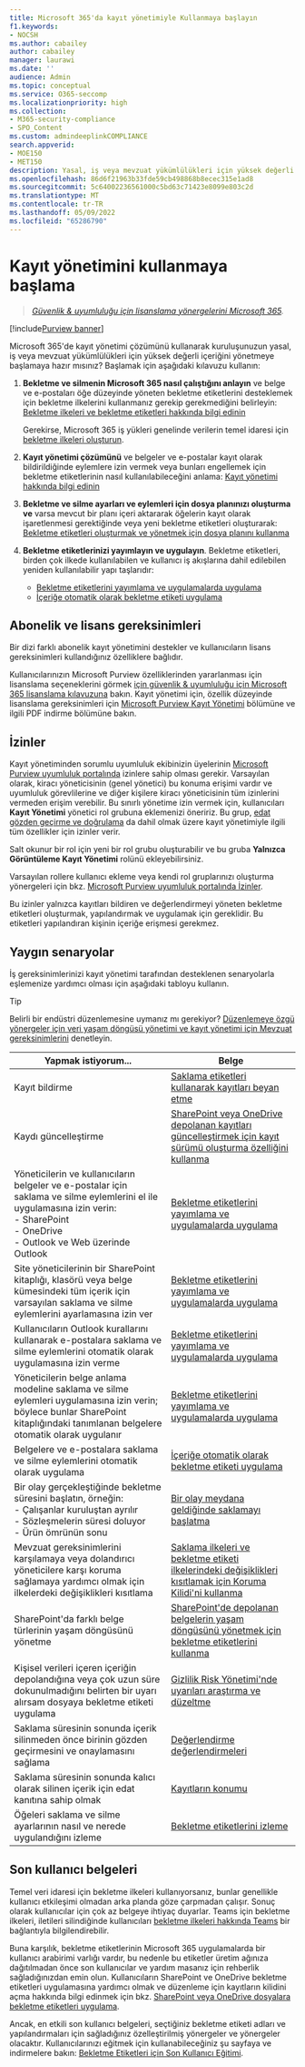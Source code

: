 ```yaml
---
title: Microsoft 365'da kayıt yönetimiyle Kullanmaya başlayın
f1.keywords:
- NOCSH
ms.author: cabailey
author: cabailey
manager: laurawi
ms.date: ''
audience: Admin
ms.topic: conceptual
ms.service: O365-seccomp
ms.localizationpriority: high
ms.collection:
- M365-security-compliance
- SPO_Content
ms.custom: admindeeplinkCOMPLIANCE
search.appverid:
- MOE150
- MET150
description: Yasal, iş veya mevzuat yükümlülükleri için yüksek değerli içeriği yöneten ancak nereden başlayacağınıza emin olmayan Microsoft 365 için kayıt yönetimi çözümüne mi ihtiyacınız var? Başlamak için bazı pratik kılavuzları okuyun.
ms.openlocfilehash: 86d6f21963b33fde59cb498868b8ecec315e1ad8
ms.sourcegitcommit: 5c64002236561000c5bd63c71423e8099e803c2d
ms.translationtype: MT
ms.contentlocale: tr-TR
ms.lasthandoff: 05/09/2022
ms.locfileid: "65286790"
---
```

# <a name="get-started-with-records-management"></a>Kayıt yönetimini kullanmaya başlama

>*[Güvenlik & uyumluluğu için lisanslama yönergelerini Microsoft 365](/office365/servicedescriptions/microsoft-365-service-descriptions/microsoft-365-tenantlevel-services-licensing-guidance/microsoft-365-security-compliance-licensing-guidance).*

[!include[Purview banner](../includes/purview-rebrand-banner.md)]

Microsoft 365'de kayıt yönetimi çözümünü kullanarak kuruluşunuzun yasal, iş veya mevzuat yükümlülükleri için yüksek değerli içeriğini yönetmeye başlamaya hazır mısınız? Başlamak için aşağıdaki kılavuzu kullanın:

1. **Bekletme ve silmenin Microsoft 365 nasıl çalıştığını anlayın** ve belge ve e-postaları öğe düzeyinde yöneten bekletme etiketlerini desteklemek için bekletme ilkelerini kullanmanız gerekip gerekmediğini belirleyin: [Bekletme ilkeleri ve bekletme etiketleri hakkında bilgi edinin](retention.md)
    
    Gerekirse, Microsoft 365 iş yükleri genelinde verilerin temel idaresi için [bekletme ilkeleri oluşturun](create-retention-policies.md).
    
2. **Kayıt yönetimi çözümünü** ve belgeler ve e-postalar kayıt olarak bildirildiğinde eylemlere izin vermek veya bunları engellemek için bekletme etiketlerinin nasıl kullanılabileceğini anlama: [Kayıt yönetimi hakkında bilgi edinin](records-management.md)

3. **Bekletme ve silme ayarları ve eylemleri için dosya planınızı oluşturma ve** varsa mevcut bir planı içeri aktararak öğelerin kayıt olarak işaretlenmesi gerektiğinde veya yeni bekletme etiketleri oluşturarak: [Bekletme etiketleri oluşturmak ve yönetmek için dosya planını kullanma](file-plan-manager.md)

4. **Bekletme etiketlerinizi yayımlayın ve uygulayın**. Bekletme etiketleri, birden çok ilkede kullanılabilen ve kullanıcı iş akışlarına dahil edilebilen yeniden kullanılabilir yapı taşlarıdır:

    - [Bekletme etiketlerini yayımlama ve uygulamalarda uygulama](create-apply-retention-labels.md)
    - [İçeriğe otomatik olarak bekletme etiketi uygulama](apply-retention-labels-automatically.md)

## <a name="subscription-and-licensing-requirements"></a>Abonelik ve lisans gereksinimleri

Bir dizi farklı abonelik kayıt yönetimini destekler ve kullanıcıların lisans gereksinimleri kullandığınız özelliklere bağlıdır.

Kullanıcılarınızın Microsoft Purview özelliklerinden yararlanması için lisanslama seçeneklerini görmek [için güvenlik & uyumluluğu için Microsoft 365 lisanslama kılavuzuna](/office365/servicedescriptions/microsoft-365-service-descriptions/microsoft-365-tenantlevel-services-licensing-guidance/microsoft-365-security-compliance-licensing-guidance) bakın. Kayıt yönetimi için, özellik düzeyinde lisanslama gereksinimleri için [Microsoft Purview Kayıt Yönetimi](/office365/servicedescriptions/microsoft-365-service-descriptions/microsoft-365-tenantlevel-services-licensing-guidance/microsoft-365-security-compliance-licensing-guidance#microsoft-purview-records-management) bölümüne ve ilgili PDF indirme bölümüne bakın.

## <a name="permissions"></a>İzinler

Kayıt yönetiminden sorumlu uyumluluk ekibinizin üyelerinin <a href="https://go.microsoft.com/fwlink/p/?linkid=2077149" target="_blank">Microsoft Purview uyumluluk portalında</a> izinlere sahip olması gerekir. Varsayılan olarak, kiracı yöneticisinin (genel yönetici) bu konuma erişimi vardır ve uyumluluk görevlilerine ve diğer kişilere kiracı yöneticisinin tüm izinlerini vermeden erişim verebilir. Bu sınırlı yönetime izin vermek için, kullanıcıları **Kayıt Yönetimi** yönetici rol grubuna eklemenizi öneririz. Bu grup, [edat gözden geçirme ve doğrulama](disposition.md) da dahil olmak üzere kayıt yönetimiyle ilgili tüm özellikler için izinler verir.

Salt okunur bir rol için yeni bir rol grubu oluşturabilir ve bu gruba **Yalnızca Görüntüleme Kayıt Yönetimi** rolünü ekleyebilirsiniz.

Varsayılan rollere kullanıcı ekleme veya kendi rol gruplarınızı oluşturma yönergeleri için bkz. [Microsoft Purview uyumluluk portalında İzinler](microsoft-365-compliance-center-permissions.md).

Bu izinler yalnızca kayıtları bildiren ve değerlendirmeyi yöneten bekletme etiketleri oluşturmak, yapılandırmak ve uygulamak için gereklidir. Bu etiketleri yapılandıran kişinin içeriğe erişmesi gerekmez.

## <a name="common-scenarios"></a>Yaygın senaryolar

İş gereksinimlerinizi kayıt yönetimi tarafından desteklenen senaryolarla eşlemenize yardımcı olması için aşağıdaki tabloyu kullanın.

> [!TIP]
> Belirli bir endüstri düzenlemesine uymanız mı gerekiyor? [Düzenlemeye özgü yönergeler için veri yaşam döngüsü yönetimi ve kayıt yönetimi için Mevzuat gereksinimlerini](retention-regulatory-requirements.md) denetleyin.

|Yapmak istiyorum...|Belge|
|----------------|---------------|
|Kayıt bildirme |[Saklama etiketleri kullanarak kayıtları beyan etme](declare-records.md)|
|Kaydı güncelleştirme |[SharePoint veya OneDrive depolanan kayıtları güncelleştirmek için kayıt sürümü oluşturma özelliğini kullanma](record-versioning.md)|
|Yöneticilerin ve kullanıcıların belgeler ve e-postalar için saklama ve silme eylemlerini el ile uygulamasına izin verin: <br />- SharePoint <br />- OneDrive <br />- Outlook ve Web üzerinde Outlook|[Bekletme etiketlerini yayımlama ve uygulamalarda uygulama](create-apply-retention-labels.md)|
|Site yöneticilerinin bir SharePoint kitaplığı, klasörü veya belge kümesindeki tüm içerik için varsayılan saklama ve silme eylemlerini ayarlamasına izin ver|[Bekletme etiketlerini yayımlama ve uygulamalarda uygulama](create-apply-retention-labels.md)|
|Kullanıcıların Outlook kurallarını kullanarak e-postalara saklama ve silme eylemlerini otomatik olarak uygulamasına izin verme|[Bekletme etiketlerini yayımlama ve uygulamalarda uygulama](create-apply-retention-labels.md)|
|Yöneticilerin belge anlama modeline saklama ve silme eylemleri uygulamasına izin verin; böylece bunlar SharePoint kitaplığındaki tanımlanan belgelere otomatik olarak uygulanır|[Bekletme etiketlerini yayımlama ve uygulamalarda uygulama](create-apply-retention-labels.md)|
|Belgelere ve e-postalara saklama ve silme eylemlerini otomatik olarak uygulama |[İçeriğe otomatik olarak bekletme etiketi uygulama](apply-retention-labels-automatically.md)|
|Bir olay gerçekleştiğinde bekletme süresini başlatın, örneğin:  <br />- Çalışanlar kuruluştan ayrılır <br />- Sözleşmelerin süresi doluyor <br />- Ürün ömrünün sonu| [Bir olay meydana geldiğinde saklamayı başlatma](event-driven-retention.md)|
|Mevzuat gereksinimlerini karşılamaya veya dolandırıcı yöneticilere karşı koruma sağlamaya yardımcı olmak için ilkelerdeki değişiklikleri kısıtlama| [Saklama ilkeleri ve bekletme etiketi ilkelerindeki değişiklikleri kısıtlamak için Koruma Kilidi'ni kullanma](retention-preservation-lock.md)
|SharePoint'da farklı belge türlerinin yaşam döngüsünü yönetme| [SharePoint'de depolanan belgelerin yaşam döngüsünü yönetmek için bekletme etiketlerini kullanma](auto-apply-retention-labels-scenario.md)|
|Kişisel verileri içeren içeriğin depolandığına veya çok uzun süre dokunulmadığını belirten bir uyarı alırsam dosyaya bekletme etiketi uygulama| [Gizlilik Risk Yönetimi'nde uyarıları araştırma ve düzeltme](/privacy/priva/risk-management-alerts)|
|Saklama süresinin sonunda içerik silinmeden önce birinin gözden geçirmesini ve onaylamasını sağlama|[Değerlendirme değerlendirmeleri](disposition.md#disposition-reviews) |
|Saklama süresinin sonunda kalıcı olarak silinen içerik için edat kanıtına sahip olmak|[Kayıtların konumu](disposition.md#disposition-of-records) |
| Öğeleri saklama ve silme ayarlarının nasıl ve nerede uygulandığını izleme | [Bekletme etiketlerini izleme](retention.md#monitoring-retention-labels) |

## <a name="end-user-documentation"></a>Son kullanıcı belgeleri

Temel veri idaresi için bekletme ilkeleri kullanıyorsanız, bunlar genellikle kullanıcı etkileşimi olmadan arka planda göze çarpmadan çalışır. Sonuç olarak kullanıcılar için çok az belgeye ihtiyaç duyarlar. Teams için bekletme ilkeleri, iletileri silindiğinde kullanıcıları [bekletme ilkeleri hakkında Teams](https://support.microsoft.com/office/teams-messages-about-retention-policies-c151fa2f-1558-4cf9-8e51-854e925b483b) bir bağlantıyla bilgilendirebilir.

Buna karşılık, bekletme etiketlerinin Microsoft 365 uygulamalarda bir kullanıcı arabirimi varlığı vardır, bu nedenle bu etiketler üretim ağınıza dağıtılmadan önce son kullanıcılar ve yardım masanız için rehberlik sağladığınızdan emin olun. Kullanıcıların SharePoint ve OneDrive bekletme etiketleri uygulamasına yardımcı olmak ve düzenleme için kayıtların kilidini açma hakkında bilgi edinmek için bkz. [SharePoint veya OneDrive dosyalara bekletme etiketleri uygulama](https://support.microsoft.com/office/apply-retention-labels-to-files-in-sharepoint-or-onedrive-11a6835b-ec9f-40db-8aca-6f5ef18132df).

Ancak, en etkili son kullanıcı belgeleri, seçtiğiniz bekletme etiketi adları ve yapılandırmaları için sağladığınız özelleştirilmiş yönergeler ve yönergeler olacaktır. Kullanıcılarınızı eğitmek için kullanabileceğiniz şu sayfaya ve indirmelere bakın: [Bekletme Etiketleri için Son Kullanıcı Eğitimi](https://microsoft.github.io/ComplianceCxE/enduser/retention/).
